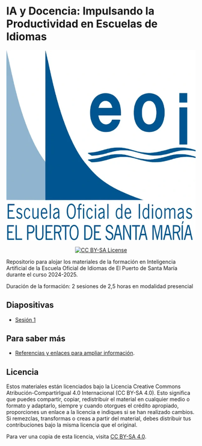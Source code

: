 # IA y Docencia: Impulsando la Productividad en Escuelas de Idiomas

<p align="center">
  <img src="imagenes/logoeoi_svg_azul.webp" alt="Cover EOI El Puerto de Santa María">
</p>

<p align="center">
  <a href="LICENSE">
      <img src="https://img.shields.io/badge/License-CC%20BY--SA%204.0-lightgrey.svg?longCache=true" alt="CC BY-SA License">
    </a>
</p>

Repositorio para alojar los materiales de la formación en Inteligencia Artificial de la Escuela Oficial de Idiomas de El Puerto de Santa María durante el curso 2024-2025.

Duración de la formación: 2 sesiones de 2,5 horas en modalidad presencial

## Diapositivas

- [Sesión 1](diapositivas/sesion1.html)

## Para saber más

- [Referencias y enlaces para ampliar información](recursos/parasabermas).


## Licencia

Estos materiales están licenciados bajo la Licencia Creative Commons Atribución-CompartirIgual 4.0 Internacional (CC BY-SA 4.0). Esto significa que puedes compartir, copiar, redistribuir el material en cualquier medio o formato y adaptarlo, siempre y cuando otorgues el crédito apropiado, proporciones un enlace a la licencia e indiques si se han realizado cambios. Si remezclas, transformas o creas a partir del material, debes distribuir tus contribuciones bajo la misma licencia que el original.

Para ver una copia de esta licencia, visita [CC BY-SA 4.0](https://creativecommons.org/licenses/by-sa/4.0/).

